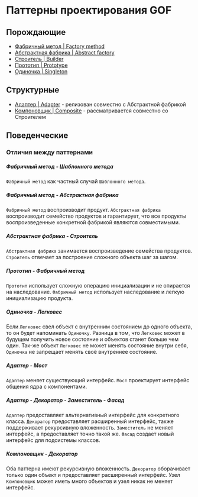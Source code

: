 # Паттерны проектирования GOF

## Порождающие

- [Фабричный метод | Factory method](src/DesignPatterns/FactoryMethod)
- [Абстрактная фабрика | Abstract factory](src/DesignPatterns/AbstractFactory)
- [Строитель | Builder](src/DesignPatterns/Builder)
- [Прототип | Prototype](src/DesignPatterns/Prototype)
- [Одиночка | Singleton](src/DesignPatterns/Singleton)

## Структурные

- [Адаптер | Adapter](src/DesignPatterns/Adapter) - релизован совместно с Абстрактной фабрикой
- [Компоновщик | Composite](src/DesignPatterns/Builder) - рассматривается совместно со Строителем

## Поведенческие


### Отличия между паттернами

##### Фабричный метод - Шаблонного метода

`Фабричный метод` как частный случай `Шаблонного метода`.

##### Фабричный метод - Абстрактная фабрика

`Фабричный метод` воспроизводит продукт. `Абстрактная фабрика` воспроизводит
семейство продуктов и гарантирует, что все продукты воспроизведенные конкретной
фабрикой являются совместимыми.

##### Абстрактная фабрика - Строитель

`Абстрактная фабрика` занимается воспроизведение семейства продуктов. `Строитель` отвечает за построение
сложного объекта шаг за шагом.

##### Прототип - Фабричный метод

`Прототип` использует сложную операцию инициализации и не опирается на наследование.
`Фабричный метод` использует наследование и легкую инициализацию продукта.

##### Одиночка - Легковес

Если `Легковес` свел объект с внутренним состоянием до одного объекта, то он
будет напоминать `Одиночку`. Разница в том, что `Легковес` может в будущем
получить новое состояние и объектов станет больше чем один. Так-же объект `Легковес`
не может менять состояние внутри себя, `Одиночка` не запрещает менять своё
внутреннее состояние.

##### Адаптер - Мост

`Адаптер` меняет существующий интерфейс. `Мост` проектирует интерфейс общения
ядра с компонентами.

##### Адаптер - Декоратор - Заместитель - Фасад

`Адаптер` предоставляет альтернативный интерфейс для конкретного класса.
`Декоратор` предоставляет расширенный интерфейс, также поддерживает рекурсивную вложенность.
`Заместитель` не меняет интерфейс, а предоставляет точно такой же.
`Фасад` создает новый интерфейс для подсистемы классов.

##### Компоновщик - Декоратор

Оба паттерна имеют рекурсивную вложенность. `Декоратор` оборачивает только
один объект и предоставляет расширенный интерфейс. Узел `Компоновщик` может
иметь много объектов и узел никак не меняет интерфейс.
